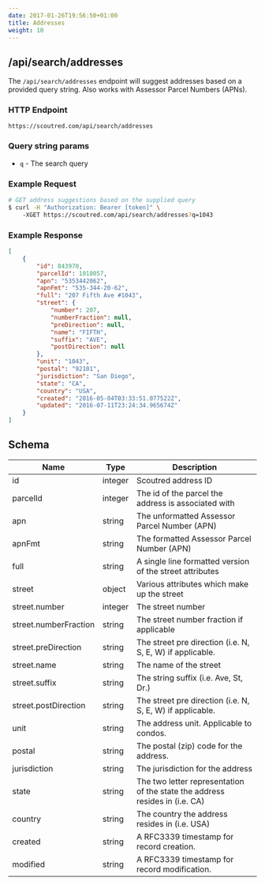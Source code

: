 ```yaml
---
date: 2017-01-26T19:56:50+01:00
title: Addresses
weight: 10
---
```


## /api/search/addresses

The `/api/search/addresses` endpoint will suggest addresses based on a provided query string. Also works with Assessor Parcel Numbers (APNs).

### HTTP Endpoint

`https://scoutred.com/api/search/addresses`

### Query string params

* `q` - The search query

### Example Request

```bash
# GET address suggestions based on the supplied query
$ curl -H "Authorization: Bearer [token]" \ 
	-XGET https://scoutred.com/api/search/addresses?q=1043
```

### Example Response
```json
[
    {
        "id": 843970,
        "parcelId": 1018057,
        "apn": "5353442062",
        "apnFmt": "535-344-20-62",
        "full": "207 Fifth Ave #1043",
        "street": {
            "number": 207,
            "numberFraction": null,
            "preDirection": null,
            "name": "FIFTH",
            "suffix": "AVE",
            "postDirection": null
        },
        "unit": "1043",
        "postal": "92101",
        "jurisdiction": "San Diego",
        "state": "CA",
        "country": "USA",
        "created": "2016-05-04T03:33:51.077522Z",
        "updated": "2016-07-11T23:24:34.965674Z"
    }
]
```

## Schema

| Name                  	| Type    	| Description                                                                 	|
|-----------------------	|---------	|-----------------------------------------------------------------------------	|
| id                    	| integer 	| Scoutred address ID                                                         	|
| parcelId              	| integer 	| The id of the parcel the address is associated with                         	|
| apn                   	| string  	| The unformatted Assessor Parcel Number (APN)                                	|
| apnFmt                	| string  	| The formatted Assessor Parcel Number (APN)                                  	|
| full                  	| string  	| A single line formatted version of the street attributes                    	|
| street                	| object  	| Various attributes which make up the street                                 	|
| street.number         	| integer 	| The street number                                                           	|
| street.numberFraction 	| string  	| The street number fraction if applicable                                    	|
| street.preDirection   	| string  	| The street pre direction (i.e. N, S, E, W) if applicable.                   	|
| street.name           	| string  	| The name of the street                                                      	|
| street.suffix         	| string  	| The string suffix (i.e. Ave, St, Dr.)                                       	|
| street.postDirection  	| string  	| The street pre direction (i.e. N, S, E, W) if applicable.                   	|
| unit                  	| string  	| The address unit. Applicable to condos.                                     	|
| postal                	| string  	| The postal (zip) code for the address.                                      	|
| jurisdiction          	| string  	| The jurisdiction for the address                                            	|
| state                 	| string  	| The two letter representation of the state the address resides in (i.e. CA) 	|
| country               	| string  	| The country the address resides in (i.e. USA)                               	|
| created               	| string  	| A RFC3339 timestamp for record creation.                                    	|
| modified              	| string  	| A RFC3339 timestamp for record modification.                                	|